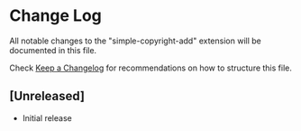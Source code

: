 # Change Log

All notable changes to the "simple-copyright-add" extension will be documented in this file.

Check [Keep a Changelog](http://keepachangelog.com/) for recommendations on how to structure this file.

## [Unreleased]

- Initial release